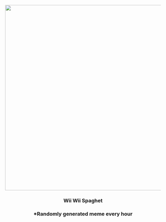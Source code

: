 <p align="center">
        <img src="https://i.redd.it/nq49itnaxyl91.gif" width="600" height="600">
        </p>
        <h3 align="center">Wii Wii Spaghet</h3>
        <h3 align="center">*Randomly generated meme every hour</h3>
    